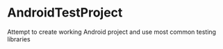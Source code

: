 # AndroidTestProject
Attempt to create working Android project and use most common testing libraries
